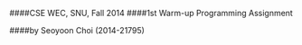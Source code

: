 ####CSE WEC, SNU, Fall 2014
####1st Warm-up Programming Assignment

####by Seoyoon Choi (2014-21795)



